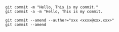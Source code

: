 
`git commit -m "Hello, This is my commit."`         
`git commit -a -m "Hello, This is my commit.`    

`git commit --amend --author="xxx <xxxx@xxx.xxx>"`       
`git commit --amend`        

